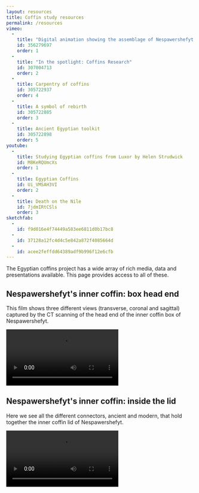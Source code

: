 ```yaml
---
layout: resources
title: Coffin study resources
permalink: /resources
vimeo:
  -
    title: "Digital animation showing the assemblage of Nespawershefyt's inner coffin box"
    id: 356279697
    order: 1
  -
    title: "In the spotlight: Coffins Research"
    id: 307004713
    order: 2
  -
    title: Carpentry of coffins
    id: 305722937
    order: 4
  -
    title: A symbol of rebirth
    id: 305722885
    order: 3
  -
    title: Ancient Egyptian toolkit
    id: 305722898
    order: 5
youtube:
  -
    title: Studying Egyptian coffins from Luxor by Helen Strudwick
    id: M8KeRQUmcXs
    order: 1
  -
    title: Egyptian Coffins
    id: Ui_VMSAH3VI
    order: 2
  -
    title: Death on the Nile
    id: 7jdmIRtCSls
    order: 3
sketchfab:
  -
    id: f9d016e4f74449a583ee6811d0b17bc8
  -
    id: 37128a12fc4d4c5e842a872f4085664d
  -
    id: acee2feffdd64389adf9b996f12e6cfb
---
```


The Egyptian coffins project has a wide array of rich media, data and presentations available. This
page provides access to all of these.

## Nespawershefyt's inner coffin: box head end <a name="Nespbase"></a>
This film shows three different views (transverse, coronal and sagittal) captured by the CT scanning of the head end of the inner coffin box of Nespawershefyt.

<video src="https://user-images.githubusercontent.com/45968885/207458931-dd4f159c-3233-42d9-95b6-320058099529.mov" controls="controls" style="max-width: 500px;">
</video>

## Nespawershefyt's inner coffin: inside the lid <a name="lidvid"></a>
Here we see all the different connectors, ancient and modern, that hold together the inner coffin lid of Nespawershefyt.

<video src="https://user-images.githubusercontent.com/45968885/207470439-2fe112cb-06df-4d42-8aaf-56d6892a4292.mov" controls="controls" style="max-width: 500px;">
</video>

